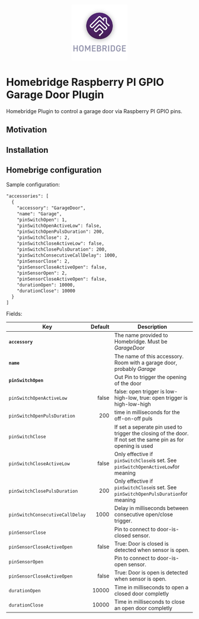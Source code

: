 
<p align="center">

<img src="https://github.com/homebridge/branding/raw/master/logos/homebridge-wordmark-logo-vertical.png" width="150">

</p>


# Homebridge Raspberry PI GPIO Garage Door Plugin

Homebridge Plugin to control a garage door via Raspberry PI GPIO pins.


## Motivation

## Installation 

## Homebrige configuration

Sample configuration:
````
"accessories": [
  {
    "accessory": "GarageDoor",
    "name": "Garage",
    "pinSwitchOpen": 1,
    "pinSwitchOpenActiveLow": false,
    "pinSwitchOpenPulsDuration": 200,
    "pinSwitchClose": 2,
    "pinSwitchCloseActiveLow": false,
    "pinSwitchClosePulsDuration": 200,
    "pinSwitchConsecutiveCallDelay": 1000,
    "pinSensorClose": 2,
    "pinSensorCloseActiveOpen": false,   
    "pinSensorOpen": 2,
    "pinSensorCloseActiveOpen": false,
    "durationOpen": 10000,
    "durationClose": 10000
  }
]
````

Fields:

| Key | Default | Description |
|-|-:|-|
|**`accessory`**| | The name provided to Homebridge. Must be *GarageDoor*| 
|**`name`** | | The name of this accessory. Room with a garage door, probably *Garage*|
|**`pinSwitchOpen`**| | Out Pin to trigger the opening of the door |
|`pinSwitchOpenActiveLow` | false | false: open trigger is low-high-low, true: open trigger is high-low-high |
|`pinSwitchOpenPulsDuration`| 200 | time in milliseconds for the off-on-off puls |
|`pinSwitchClose` | | If set a seperate pin used to trigger the closing of the door. If not set the same pin as for opening is used |
|`pinSwitchCloseActiveLow` | false | Only effective if `pinSwitchClose`is set. See `pinSwitchOpenActiveLow`for meaning |
|`pinSwitchClosePulsDuration` | 200 | Only effective if `pinSwitchClose`is set. See `pinSwitchOpenPulsDuration`for meaning |
|`pinSwitchConsecutiveCallDelay` | 1000 | Delay in milliseconds between consecutive open/close trigger.
|`pinSensorClose` | | Pin to connect to door-is-closed sensor.
|`pinSensorCloseActiveOpen` | false | True: Door is closed is detected when sensor is open.
|`pinSensorOpen` | | Pin to connect to door-is-open sensor.
|`pinSensorCloseActiveOpen` | false | True: Door is open is detected when sensor is open.
|`durationOpen`| 10000 | Time in milliseconds to open a closed door completly
|`durationClose` | 10000 | Time in milliseconds to close an open door completly
